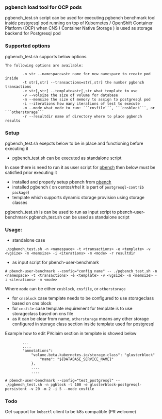 ### pgbench load tool for OCP pods 


pgbench_test.sh script can be used for executing pgbench benchmark tool
inside postgresql pod running on top of Kubernetes / OpenShift Container Platform (OCP) when CNS ( Container Native Storage )
is used as storage backend for Postgresql pod


### Supported options 

pgbench_test.sh supports below options 

``` 
The following options are available:

		-n str --namespace=str name for new namespace to create pod inside
		-t str[,str] --transactions=str[,str] the number pgbench transactions
		-e str[,str] --template=str[,str what template to use
		-v --volsize the size of volume for database
		-m --memsize the size of memory to assign to postgresql pod
		-i --iterations how many iterations of test to execute
		-m --mode what mode to run: ```cnsfile```, ```cnsblock```, or ```otherstorage```
		-r --resultdir name of directory where to place pgbench results

``` 

### Setup

pgbench_test.sh exepcts below to be in place and functioning before executing it 

- pgbench_test.sh can be executed as standalone script 

In case there is need to run it as user script for [pbench](https://github.com/distributed-system-analysis/pbench)
then below must be satisfied prior executing it 

- installed and properly setup pbench from [pbench](https://github.com/distributed-system-analysis/pbench)
- installed pgbench ( on centos/rhel it is part of `postgresql-contrib package`)
- template which supports dynamic storage provision using storage classes 


pgbench_test.sh is can be used to run as input script to pbench-user-benchmark
pgbench_test.sh can be used as standalone script 

### Usage:  

- standalone case 

```
./pgbench_test.sh -n <namespace> -t <transactions> -e <template> -v <vgsize> -m <memsize> -i <iterations> -m <mode> -r resultdir 
```
- as input script for pbench-user-benchmark 

```
# pbench-user-benchmark --config="config_name" -- ./pgbench_test.sh -n <namespace> -t <transactions> -e <template> -v <vgsize> -m <memsize> -i <iterations> -m <mode> 
``` 
Where ```mode``` can be either ```cnsblock```, ```cnsfile```, or ```otherstorage```  


- for `cnsblock` case template needs to be configured to use storageclass based on cns block 
- for `cnsfile` case template requirement for template is to use storageclass based on cns file 
- as it can be clear from name, ```otherstorage``` means any other storage configured in storage class section inside template used for postgresql 

Example how to edit PVclaim section in template is showed below 

``` 
        ...
        ....
		"annotations":
			"volume.beta.kubernetes.io/storage-class": "glusterblock"
                "name": "${DATABASE_SERVICE_NAME}"
            },
            .... 
            ....
``` 



``` 
# pbench-user-benchmark --config="test_postgresql" -- ./pgbench_test.sh -n pgblock -t 100 -e glusterblock-postgresql-persistent -v 20 -m 2 -i 5 --mode cnsfile 
``` 

### Todo 

Get support for ```kubectl``` client to be k8s compatible (PR welcome)
